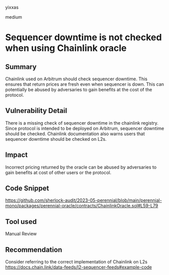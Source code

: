 yixxas

medium

# Sequencer downtime is not checked when using Chainlink oracle

## Summary
Chainlink used on Arbitrum should check sequencer downtime. This ensures that return prices are fresh even when sequencer is down. This can potentially be abused by adversaries to gain benefits at the cost of the protocol.

## Vulnerability Detail
There is a missing check of sequencer downtime in the chainlink registry. Since protocol is intended to be deployed on Arbitrum, sequencer downtime should be checked. Chainlink documentation also warns users that sequencer downtime should be checked on L2s.

## Impact
Incorrect pricing returned by the oracle can be abused by adversaries to gain benefits at cost of other users or the protocol.

## Code Snippet
https://github.com/sherlock-audit/2023-05-perennial/blob/main/perennial-mono/packages/perennial-oracle/contracts/ChainlinkOracle.sol#L59-L79

## Tool used

Manual Review

## Recommendation
Consider referring to the correct implementation of Chainlink on L2s https://docs.chain.link/data-feeds/l2-sequencer-feeds#example-code
